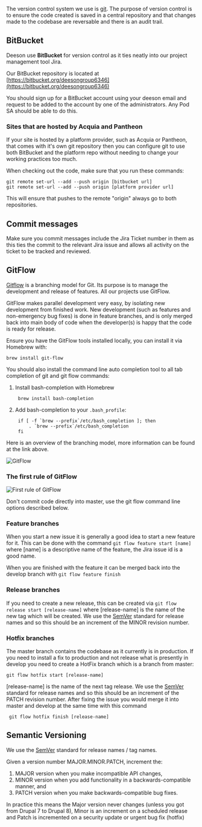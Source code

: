 The version control system we use is [git](https://git-scm.com/). The purpose of version control is to ensure the
code created is saved in a central repository and that changes made to the codebase are reversable and there is an
audit trail.

## BitBucket

Deeson use **BitBucket** for version control as it ties neatly into our project management tool Jira.

Our BitBucket repository is located at [https://bitbucket.org/deesongroup6346](https://bitbucket.org/deesongroup6346)

You should sign up for a BitBucket account using your deeson email and request to be added to the account by one of the
administrators.  Any Pod SA should be able to do this.

### Sites that are hosted by Acquia and Pantheon

If your site is hosted by a platform provider, such as Acquia or Pantheon,
that comes with it's own git repository then you can configure
git to use both BitBucket and the platform repo without needing to change your
working practices too much.

When checking out the code, make sure that you run these commands:

    git remote set-url --add --push origin [bitbucket url]
    git remote set-url --add --push origin [platform provider url]

This will ensure that pushes to the remote "origin" always go to both
repositories.

## Commit messages

Make sure you commit messages include the Jira Ticket number in them as this ties the commit to the relevant Jira issue
and allows all activity on the ticket to be tracked and reviewed.

## GitFlow

[Gitflow](http://nvie.com/posts/a-successful-git-branching-model/) is a branching model for Git. Its purpose is to
manage the development and release of features. All our projects use GitFlow.

GitFlow makes parallel development very easy, by isolating new development from finished work. New development
(such as features and non-emergency bug fixes) is done in feature branches, and is only merged back into main body of
code when the developer(s) is happy that the code is ready for release.

Ensure you have the GitFlow tools installed locally, you can install it via Homebrew with:

    brew install git-flow

You should also install the command line auto completion tool to all tab completion of git and git flow commands:

1. Install bash-completion with Homebrew

        brew install bash-completion

2. Add bash-completion to your `.bash_profile`:

        if [ -f `brew --prefix`/etc/bash_completion ]; then
            . `brew --prefix`/etc/bash_completion
        fi

Here is an overview of the branching model, more information can be found at the link above.

![GitFlow](http://nvie.com/img/git-model@2x.png "GitFlow")

### The first rule of GitFlow

![First rule of GitFlow](http://deeson.co.uk/sites/default/files/secondary_images/images_and_text/gitflow-no-commit-to-master.jpg "First rule of GitFlow")

Don't commit code directly into master, use the git flow command line options described below.

### Feature branches

When you start a new issue it is generally a good idea to start a new feature for it. This can be done with the command
`git flow feature start [name]` where [name] is a descriptive name of the feature, the Jira issue id is a good name.

When you are finished with the feature it can be merged back into the develop branch with `git flow feature finish`

### Release branches

If you need to create a new release, this can be created via `git flow release start [release-name]` where
[release-name] is the name of the new tag which will be created.  We use the [SemVer](http://semver.org/) standard
for release names and so this should be an increment of the MINOR revision number.

### Hotfix branches

The master branch contains the codebase as it currently is in production. If you need to install a fix to production
and not release what is presently in develop you need to create a HotFix branch which is a branch from master:

    git flow hotfix start [release-name]

[release-name] is the name of the next tag release. We use the [SemVer](http://semver.org/) standard for release names
 and so this should be an increment of the PATCH revision number. After fixing the issue you would merge it into
 master and develop at the same time with this command

     git flow hotfix finish [release-name]

## Semantic Versioning

We use the [SemVer](http://semver.org/) standard for release names / tag names.

Given a version number MAJOR.MINOR.PATCH, increment the:

1. MAJOR version when you make incompatible API changes,
2. MINOR version when you add functionality in a backwards-compatible manner, and
3. PATCH version when you make backwards-compatible bug fixes.

In practice this means the Major version never changes (unless you got from Drupal 7 to Drupal 8), Minor is an increment
on a scheduled release and Patch is incremented on a security update or urgent bug fix (hotfix)
